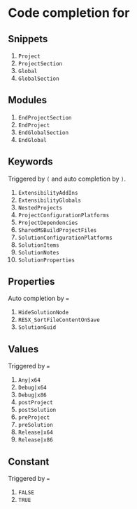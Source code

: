 # Code completion for

## Snippets

1. `Project`
2. `ProjectSection`
3. `Global`
4. `GlobalSection`

## Modules

1. `EndProjectSection`
2. `EndProject`
3. `EndGlobalSection`
4. `EndGlobal`

## Keywords

Triggered by `(` and auto completion by `)`.

1. `ExtensibilityAddIns`
2. `ExtensibilityGlobals`
3. `NestedProjects`
4. `ProjectConfigurationPlatforms`
5. `ProjectDependencies`
6. `SharedMSBuildProjectFiles`
7. `SolutionConfigurationPlatforms`
8. `SolutionItems`
9. `SolutionNotes`
10. `SolutionProperties`


## Properties

Auto completion by `=`

1. `HideSolutionNode`
2. `RESX_SortFileContentOnSave`
3. `SolutionGuid`

## Values

Triggered by `=`

1. `Any|x64`
2. `Debug|x64`
3. `Debug|x86`
4. `postProject`
5. `postSolution`
6. `preProject`
7. `preSolution`
8. `Release|x64`
9. `Release|x86`

## Constant

Triggered by `=`

1. `FALSE`
2. `TRUE`
